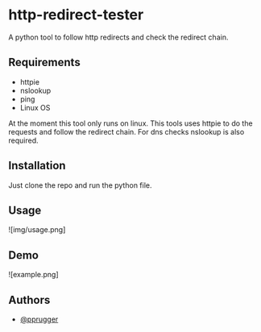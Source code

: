 # http-redirect-tester
A python tool to follow http redirects and check the redirect chain.

## Requirements

- httpie
- nslookup
- ping
- Linux OS

At the moment this tool only runs on linux.
This tools uses httpie to do the requests and follow the redirect chain.
For dns checks nslookup is also required.

## Installation

Just clone the repo and run the python file.


## Usage
![img/usage.png]

## Demo

![example.png]

## Authors
- [@pprugger](https://www.github.com/pprugger)